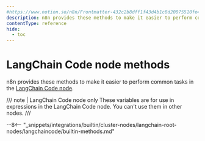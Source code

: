 ```yaml
---
#https://www.notion.so/n8n/Frontmatter-432c2b8dff1f43d4b1c8d20075510fe4
description: n8n provides these methods to make it easier to perform common tasks in the LangChain Code node.
contentType: reference
hide:
  - toc
---
```

# LangChain Code node methods

n8n provides these methods to make it easier to perform common tasks in the [LangChain Code node](/integrations/builtin/cluster-nodes/root-nodes/n8n-nodes-langchain.code/index.md).

/// note | LangChain Code node only
These variables are for use in expressions in the LangChain Code node. You can't use them in other nodes.
///

--8<-- "_snippets/integrations/builtin/cluster-nodes/langchain-root-nodes/langchaincode/builtin-methods.md"
